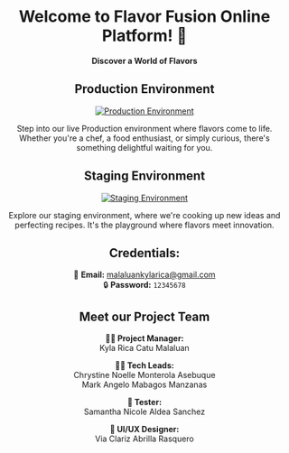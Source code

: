 <div align="center">

# Welcome to Flavor Fusion Online Platform! 🍝

**Discover a World of Flavors**

## Production Environment

[![Production Environment](https://img.shields.io/badge/Production-Environment-brightgreen)](https://flavorfusion.tech/)

Step into our live Production environment where flavors come to life. Whether you're a chef, a food enthusiast, or simply curious, there's something delightful waiting for you.



## Staging Environment

[![Staging Environment](https://img.shields.io/badge/Staging-Environment-blue)](https://staging.flavorfusion.tech)

Explore our staging environment, where we're cooking up new ideas and perfecting recipes. It's the playground where flavors meet innovation.

## Credentials:

📧 **Email:** malaluankylarica@gmail.com  
🔒 **Password:** `12345678`


## Meet our Project Team

**👩‍💼 Project Manager:**  
    Kyla Rica Catu Malaluan

**👩‍💻 Tech Leads:**  
    Chrystine Noelle Monterola Asebuque  
    Mark Angelo Mabagos Manzanas

**🧪 Tester:**  
    Samantha Nicole Aldea Sanchez

**🎨 UI/UX Designer:**  
    Via Clariz Abrilla Rasquero


</div>
